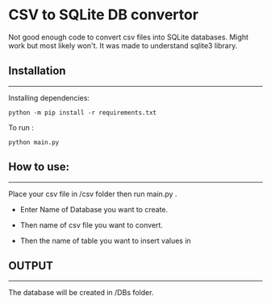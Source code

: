 # CSV to SQLite DB convertor

Not good enough code to convert csv files into SQLite databases.
Might work but most likely won't. It was made to understand sqlite3 library.


## Installation 
----
Installing dependencies:
```
python -m pip install -r requirements.txt
```

To run :
```
python main.py
```

## How to use:
---
Place your csv file in /csv folder then run main.py .  

 - Enter Name of Database you want to create. 

 - Then name of csv file you want to convert.

 - Then the name of table you want to insert values in

## OUTPUT
---
The database will be created in /DBs folder.
